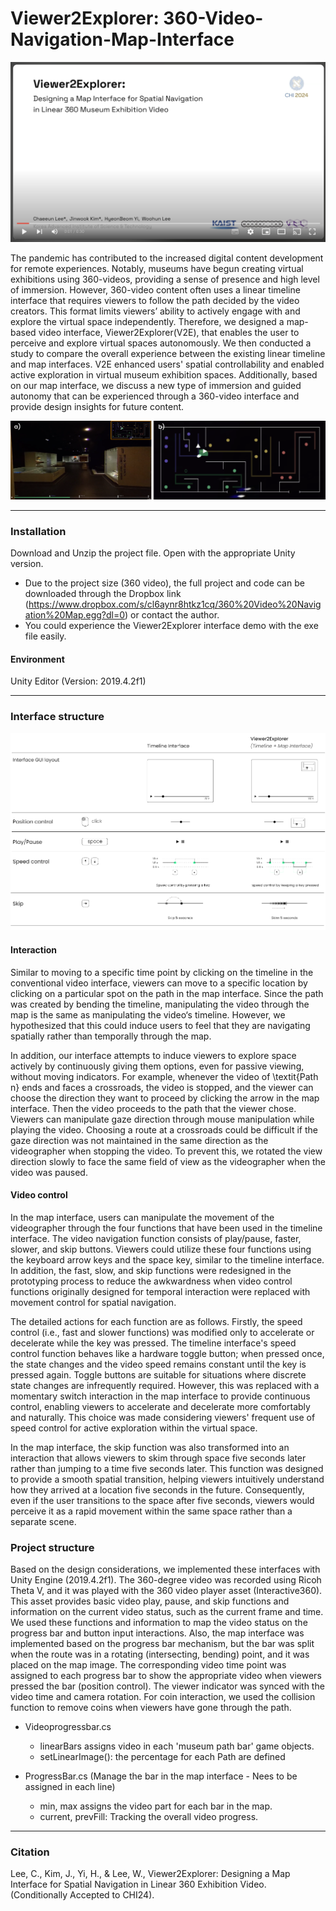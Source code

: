 # Viewer2Explorer: 360-Video-Navigation-Map-Interface

[![Short Video](https://github.com/jinwook31/360-Video-Navigation-Map/blob/main/Figures/Video.png)](https://youtu.be/CcEvbhE71a0 "Short Video")

The pandemic has contributed to the increased digital content development for remote experiences. Notably, museums have begun creating virtual exhibitions using 360-videos, providing a sense of presence and high level of immersion. However, 360-video content often uses a linear timeline interface that requires viewers to follow the path decided by the video creators. This format limits viewers’ ability to actively engage with and explore the virtual space independently. Therefore, we designed a map-based video interface, Viewer2Explorer(V2E), that enables the user to perceive and explore virtual spaces autonomously. We then conducted a study to compare the overall experience between the existing linear timeline and map interfaces. V2E enhanced users' spatial controllability and enabled active exploration in virtual museum exhibition spaces. Additionally, based on our map interface, we discuss a new type of immersion and guided autonomy that can be experienced through a 360-video interface and provide design insights for future content.

![main](https://github.com/jinwook31/360-Video-Navigation-Map/blob/main/Figures/main.PNG)

---

### Installation
Download and Unzip the project file. Open with the appropriate Unity version.

* Due to the project size (360 video), the full project and code can be downloaded through the Dropbox link (https://www.dropbox.com/s/cl6aynr8htkz1cq/360%20Video%20Navigation%20Map.egg?dl=0) or contact the author.
* You could experience the Viewer2Explorer interface demo with the exe file easily.


#### Environment
Unity Editor (Version: 2019.4.2f1)

---

### Interface structure
![interfaceFunc](https://github.com/jinwook31/360-Video-Navigation-Map/blob/main/Figures/Functions.PNG)

#### Interaction
Similar to moving to a specific time point by clicking on the timeline in the conventional video interface, viewers can move to a specific location by clicking on a particular spot on the path in the map interface. Since the path was created by bending the timeline, manipulating the video through the map is the same as manipulating the video‘s timeline. However, we hypothesized that this could induce users to feel that they are navigating spatially rather than temporally through the map.

In addition, our interface attempts to induce viewers to explore space actively by continuously giving them options, even for passive viewing, without moving indicators. For example, whenever the video of \textit{Path n} ends and faces a crossroads, the video is stopped, and the viewer can choose the direction they want to proceed by clicking the arrow in the map interface. Then the video proceeds to the path that the viewer chose. Viewers can manipulate gaze direction through mouse manipulation while playing the video. Choosing a route at a crossroads could be difficult if the gaze direction was not maintained in the same direction as the videographer when stopping the video. To prevent this, we rotated the view direction slowly to face the same field of view as the videographer when the video was paused.

#### Video control
In the map interface, users can manipulate the movement of the videographer through the four functions that have been used in the timeline interface. The video navigation function consists of play/pause, faster, slower, and skip buttons. Viewers could utilize these four functions using the keyboard arrow keys and the space key, similar to the timeline interface. In addition, the fast, slow, and skip functions were redesigned in the prototyping process to reduce the awkwardness when video control functions originally designed for temporal interaction were replaced with movement control for spatial navigation.

The detailed actions for each function are as follows. Firstly, the speed control (i.e., fast and slower functions) was modified only to accelerate or decelerate while the key was pressed. The timeline interface's speed control function behaves like a hardware toggle button; when pressed once, the state changes and the video speed remains constant until the key is pressed again. Toggle buttons are suitable for situations where discrete state changes are infrequently required. However, this was replaced with a momentary switch interaction in the map interface to provide continuous control, enabling viewers to accelerate and decelerate more comfortably and naturally. This choice was made considering viewers' frequent use of speed control for active exploration within the virtual space. 

In the map interface, the skip function was also transformed into an interaction that allows viewers to skim through space five seconds later rather than jumping to a time five seconds later. This function was designed to provide a smooth spatial transition, helping viewers intuitively understand how they arrived at a location five seconds in the future. Consequently, even if the user transitions to the space after five seconds, viewers would perceive it as a rapid movement within the same space rather than a separate scene.


### Project structure
Based on the design considerations, we implemented these interfaces with Unity Engine (2019.4.2f1). The 360-degree video was recorded using Ricoh Theta V, and it was played with the 360 video player asset (Interactive360). This asset provides basic video play, pause, and skip functions and information on the current video status, such as the current frame and time. We used these functions and information to map the video status on the progress bar and button input interactions. Also, the map interface was implemented based on the progress bar mechanism, but the bar was split when the route was in a rotating (intersecting, bending) point, and it was placed on the map image. The corresponding video time point was assigned to each progress bar to show the appropriate video when viewers pressed the bar (position control). The viewer indicator was synced with the video time and camera rotation. For coin interaction, we used the collision function to remove coins when viewers have gone through the path.

* Videoprogressbar.cs
    * linearBars assigns video in each 'museum path bar' game objects.
    * setLinearImage(): the percentage for each Path are defined


* ProgressBar.cs (Manage the bar in the map interface - Nees to be assigned in each line)
    * min, max assigns the video part for each bar in the map.
    * current, prevFill: Tracking the overall video progress.

---

### Citation
Lee, C., Kim, J., Yi, H., & Lee, W., Viewer2Explorer: Designing a Map Interface for Spatial Navigation in Linear 360 Exhibition Video. (Conditionally Accepted to CHI24).
